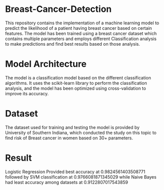 # Breast-Cancer-Detection

This repository contains the implementation of a machine learning model to predict the likelihood of a patient having breast cancer based on certain features. The model has been trained using a breast cancer dataset which contains multiple parameters  and employs different Classification analysis to make predictions and find best results based on those analysis.


# Model Architecture

The model is a classification model based on the different classification algorithms. It uses the scikit-learn library to perform the classification analysis, and the model has been optimized using cross-validation to improve its accuracy.

# Dataset
The dataset used for training and testing the model is provided by University of Southern Indiana, which conducted the study on this topic  to find risk of Breast cancer in women based on 30+ parameters. 

# Result

Logistic Regression Provided best accuracy at 0.9824561403508771 followed by SVM classification at 0.9766081871345029 
while Naive Bayes had least accuracy among datasets at 0.9122807017543859
